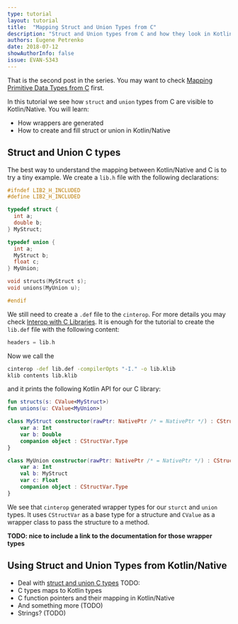 ```yaml
---
type: tutorial
layout: tutorial
title:  "Mapping Struct and Union Types from C"
description: "Struct and Union types from C and how they look in Kotlin/Native side"
authors: Eugene Petrenko 
date: 2018-07-12
showAuthorInfo: false
issue: EVAN-5343
---
```


That is the second post in the series. You may want to check 
[Mapping Primitive Data Types from C](mapping-primitive-data-types-from-c.html) first. 

In this tutorial we see how `struct` and `union` types from C are visible to Kotlin/Native. 
You will learn:
- How wrappers are generated
- How to create and fill struct or union in Kotlin/Native


## Struct and Union C types

The best way to understand the mapping between Kotlin/Native and C is to try a tiny 
example. We create a `lib.h` file with the following declarations:
```c
#ifndef LIB2_H_INCLUDED
#define LIB2_H_INCLUDED

typedef struct {
  int a;
  double b;
} MyStruct;

typedef union {
  int a;
  MyStruct b;
  float c;
} MyUnion;

void structs(MyStruct s);
void unions(MyUnion u);

#endif

``` 

We still need to create a `.def` file to the `cinterop`. For more details
you may check [Interop with C Libraries](interop-with-c.html). It is enough for
the tutorial to create the `lib.def` file with the following content:
```c
headers = lib.h
```

Now we call the  
```bash
cinterop -def lib.def -compilerOpts "-I." -o lib.klib
klib contents lib.klib
```

and it prints the following Kotlin API for our C library:

```kotlin
fun structs(s: CValue<MyStruct>)
fun unions(u: CValue<MyUnion>)

class MyStruct constructor(rawPtr: NativePtr /* = NativePtr */) : CStructVar {
    var a: Int
    var b: Double
    companion object : CStructVar.Type
}

class MyUnion constructor(rawPtr: NativePtr /* = NativePtr */) : CStructVar {
    var a: Int
    val b: MyStruct
    var c: Float
    companion object : CStructVar.Type
}
```

We see that `cinterop` generated wrapper types for our `sturct` and `union` types. It uses `CStructVar` as a base type
for a structure and `CValue` as a wrapper class to pass the structure to a method.

**TODO: nice to include a link to the documentation for those wrapper types**


## Using Struct and Union Types from Kotlin/Native







- Deal with [struct and union C types](#struct-and-union-c-types)
TODO:
- C types maps to Kotlin types
- C function pointers and their mapping in Kotlin/Native
- And something more (TODO)
- Strings? (TODO)
